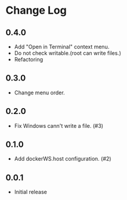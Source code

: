 # Change Log

## 0.4.0
- Add "Open in Terminal" context menu.
- Do not check writable.(root can write files.)
- Refactoring

## 0.3.0
- Change menu order.

## 0.2.0
- Fix Windows cann't write a file. (#3)

## 0.1.0
- Add dockerWS.host configuration. (#2)

## 0.0.1

- Initial release
